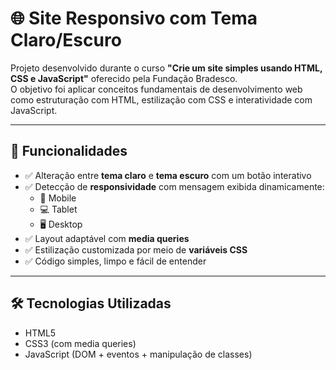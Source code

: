 # 🌐 Site Responsivo com Tema Claro/Escuro

Projeto desenvolvido durante o curso **"Crie um site simples usando HTML, CSS e JavaScript"** oferecido pela Fundação Bradesco.  
O objetivo foi aplicar conceitos fundamentais de desenvolvimento web como estruturação com HTML, estilização com CSS e interatividade com JavaScript.

---

## 🚀 Funcionalidades

- ✅ Alteração entre **tema claro** e **tema escuro** com um botão interativo
- ✅ Detecção de **responsividade** com mensagem exibida dinamicamente:
  - 📱 Mobile
  - 💻 Tablet
  - 🖥️ Desktop
- ✅ Layout adaptável com **media queries**
- ✅ Estilização customizada por meio de **variáveis CSS**
- ✅ Código simples, limpo e fácil de entender

---

## 🛠️ Tecnologias Utilizadas

- HTML5
- CSS3 (com media queries)
- JavaScript (DOM + eventos + manipulação de classes)
